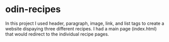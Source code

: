 # odin-recipes
In this project I used header, paragraph, image, link, and list tags to create a website dispaying three different recipes. I had a main page (index.html) that would redirect to the individual recipe pages.